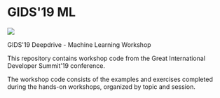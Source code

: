 # GIDS'19 ML

<img src="https://img.shields.io/badge/repo-archived-red"/>

GIDS'19 Deepdrive - Machine Learning Workshop 

This repository contains workshop code from the Great International Developer Summit'19 conference. 

The workshop code consists of the examples and exercises completed during the hands-on workshops, organized by topic and session.

